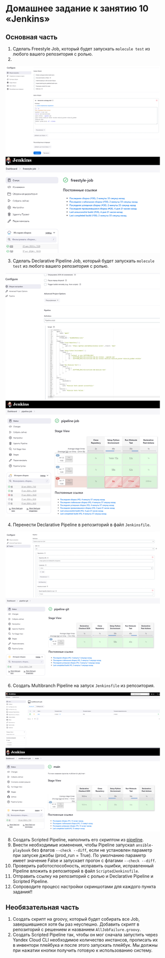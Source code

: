 # Домашнее задание к занятию 10 «Jenkins»

## Основная часть

1. Сделать Freestyle Job, который будет запускать `molecule test` из любого вашего репозитория с ролью.
2. 
![img](https://github.com/SeNike/Study_24/blob/main/ansible-02/j1.png)
![img](https://github.com/SeNike/Study_24/blob/main/ansible-02/j2.png)

3. Сделать Declarative Pipeline Job, который будет запускать `molecule test` из любого вашего репозитория с ролью.

![img](https://github.com/SeNike/Study_24/blob/main/ansible-02/j3.png)
![img](https://github.com/SeNike/Study_24/blob/main/ansible-02/j4.png)

4. Перенести Declarative Pipeline в репозиторий в файл `Jenkinsfile`.

![img](https://github.com/SeNike/Study_24/blob/main/ansible-02/j5.png)
![img](https://github.com/SeNike/Study_24/blob/main/ansible-02/j6.png)
   
6. Создать Multibranch Pipeline на запуск `Jenkinsfile` из репозитория.

![img](https://github.com/SeNike/Study_24/blob/main/ansible-02/j7.png)
![img](https://github.com/SeNike/Study_24/blob/main/ansible-02/j8.png)

8. Создать Scripted Pipeline, наполнить его скриптом из [pipeline](./pipeline).
9. Внести необходимые изменения, чтобы Pipeline запускал `ansible-playbook` без флагов `--check --diff`, если не установлен параметр при запуске джобы (prod_run = True). По умолчанию параметр имеет значение False и запускает прогон с флагами `--check --diff`.
10. Проверить работоспособность, исправить ошибки, исправленный Pipeline вложить в репозиторий в файл `ScriptedJenkinsfile`.
11. Отправить ссылку на репозиторий с ролью и Declarative Pipeline и Scripted Pipeline.
12. Сопроводите процесс настройки скриншотами для каждого пункта задания!!

## Необязательная часть

1. Создать скрипт на groovy, который будет собирать все Job, завершившиеся хотя бы раз неуспешно. Добавить скрипт в репозиторий с решением и названием `AllJobFailure.groovy`.
2. Создать Scripted Pipeline так, чтобы он мог сначала запустить через Yandex Cloud CLI необходимое количество инстансов, прописать их в инвентори плейбука и после этого запускать плейбук. Мы должны при нажатии кнопки получить готовую к использованию систему.

